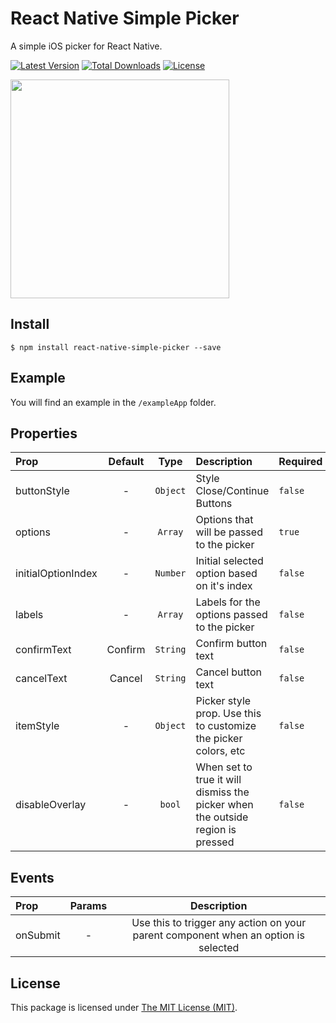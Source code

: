 # React Native Simple Picker

A simple iOS picker for React Native.

[![Latest Version](https://img.shields.io/npm/v/react-native-simple-picker.svg)](https://www.npmjs.com/package/react-native-simple-picker)
[![Total Downloads](https://img.shields.io/npm/dt/react-native-simple-picker.svg)](https://www.npmjs.com/package/react-native-simple-picker)
[![License](https://img.shields.io/npm/l/react-native-simple-picker.svg)](LICENSE)

[<img src="https://cloud.githubusercontent.com/assets/499192/14314055/79b56344-fbf5-11e5-9813-66a2d2a040c7.gif" width="350">](https://cloud.githubusercontent.com/assets/499192/14314055/79b56344-fbf5-11e5-9813-66a2d2a040c7.gif)

## Install

```
$ npm install react-native-simple-picker --save
```

## Example

You will find an example in the `/exampleApp` folder.

## Properties

| Prop  | Default  | Type | Description | Required |
| :------------ |:---------------:| :---------------:| :-----| :-----|
| buttonStyle | - | `Object` | Style Close/Continue Buttons | `false` |
| options | - | `Array` | Options that will be passed to the picker | `true`
| initialOptionIndex | - | `Number` | Initial selected option based on it's index | `false`
| labels | - | `Array` | Labels for the options passed to the picker | `false`
| confirmText | Confirm | `String` | Confirm button text | `false`
| cancelText | Cancel | `String` | Cancel button text | `false`
| itemStyle | - | `Object` | Picker style prop. Use this to customize the picker colors, etc | `false`
| disableOverlay | - | `bool` | When set to true it will dismiss the picker when the outside region is pressed | `false`

## Events 

| Prop  | Params  | Description |
| :------------ |:---------------:| :---------------:|
| onSubmit | - |  Use this to trigger any action on your parent component when an option is selected
## License

This package is licensed under [The MIT License (MIT)](LICENSE).

